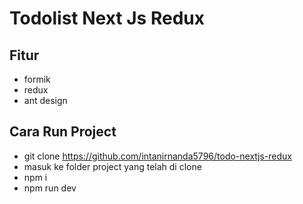 # Todolist Next Js Redux

## Fitur
- formik
- redux
- ant design

## Cara Run Project
- git clone https://github.com/intanirnanda5796/todo-nextjs-redux
- masuk ke folder project yang telah di clone
- npm i
- npm run dev